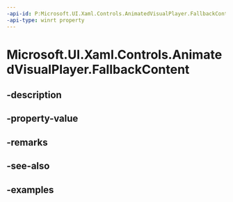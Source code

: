 ```yaml
---
-api-id: P:Microsoft.UI.Xaml.Controls.AnimatedVisualPlayer.FallbackContent
-api-type: winrt property
---
```


<!-- Property syntax.
public DataTemplate FallbackContent { get;  set; }
-->

# Microsoft.UI.Xaml.Controls.AnimatedVisualPlayer.FallbackContent

## -description

## -property-value

## -remarks

## -see-also

## -examples

